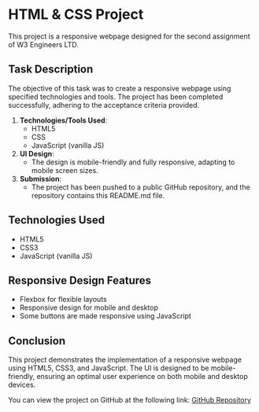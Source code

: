 # HTML & CSS Project

This project is a responsive webpage designed for the second assignment of W3 Engineers LTD.

## Task Description

The objective of this task was to create a responsive webpage using specified technologies and tools. The project has been completed successfully, adhering to the acceptance criteria provided.



1. **Technologies/Tools Used**:
    - HTML5
    - CSS
    - JavaScript (vanilla JS)
2. **UI Design**:
    - The design is mobile-friendly and fully responsive, adapting to mobile screen sizes.
3. **Submission**:
    - The project has been pushed to a public GitHub repository, and the repository contains this README.md file.

## Technologies Used

- HTML5
- CSS3
- JavaScript (vanilla JS)

## Responsive Design Features

- Flexbox for flexible layouts
- Responsive design for mobile and desktop
- Some buttons are made responsive using JavaScript

## Conclusion

This project demonstrates the implementation of a responsive webpage using HTML5, CSS3, and JavaScript. The UI is designed to be mobile-friendly, ensuring an optimal user experience on both mobile and desktop devices.

You can view the project on GitHub at the following link: [GitHub Repository](<https://bishworup002.github.io/Asignment2/>)
